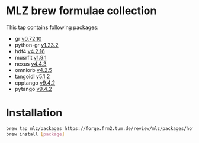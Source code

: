 # MLZ brew formulae collection
This tap contains following packages:
 - gr [v0.72.10](https://gr-framework.org)
 - python-gr [v1.23.2](https://gr-framework.org)
 - hdf4 [v4.2.16](https://www.hdfgroup.org/solutions/hdf4)
 - musrfit [v1.9.1](http://lmu.web.psi.ch/musrfit/user/html/index.html)
 - nexus [v4.4.3](https://github.com/nexusformat/code)
 - omniorb [v4.2.5](https://sourceforge.net/projects/omniorb)
 - tangoidl [v5.1.2](https://www.tango-controls.org)
 - cpptango [v9.4.2](https://www.tango-controls.org)
 - pytango [v9.4.2](https://www.tango-controls.org)

# Installation
```bash
brew tap mlz/packages https://forge.frm2.tum.de/review/mlz/packages/homebrew
brew install [package]
```
